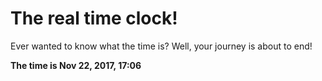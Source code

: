 # The real time clock!

Ever wanted to know what the time is? Well, your journey is about to end!

**The time is Nov 22, 2017, 17:06**
